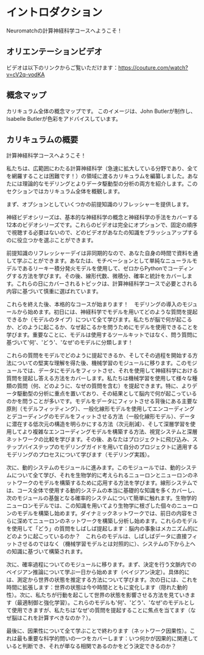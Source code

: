 # イントロダクション
Neuromatchの計算神経科学コースへようこそ！

## オリエンテーションビデオ
ビデオは以下のリンクからご覧いただけます：https://couture.com/watch?v=cV2q-vodKA
<YouTube id="cV2q-vpdKUA" />

## 概念マップ
カリキュラム全体の概念マップです。
このイメージは、John Butlerが制作し、Isabelle Butlerが色彩をアドバイスしています。

## カリキュラムの概要
計算神経科学コースへようこそ！

私たちは、広範囲にわたる計算神経科学（急速に拡大している分野であり、全てを網羅することは困難です！）の領域に渡るカリキュラムを編纂しました。あなたには理論的なモデリングとよりデータ駆動型の分析の両方を紹介します。このセクションではカリキュラム全体を概観します。

まず、オプションとしていくつかの前提知識のリフレッシャーを提供します。

神経ビデオシリーズは、基本的な神経科学の概念と神経科学の手法をカバーする12本のビデオシリーズです。これらのビデオは完全にオプションで、固定の順序で視聴する必要はないので、どのビデオがあなたの知識をブラッシュアップするのに役立つかを選ぶことができます。

前提知識のリフレッシャーデイは非同期的なので、あなた自身の時間で資料を通して学ぶことができます。あなたは、モチベーションとして単純なニューラルモデルであるリーキー積分発火モデルを使用して、ゼロからPythonでコーディングする方法を学びます。その後、線形代数、微積分、確率と統計をカバーします。これらの日にカバーされるトピックは、計算神経科学コースで必要とされる内容に基づいて慎重に選ばれています。

これらを終えた後、本格的なコースが始まります！　モデリングの導入のモジュールから始めます。初日には、神経科学でモデルを用いてどのような質問を提起できるか（モデルのタイプ）について全て学びます。私たちが脳で何が起こるか、どのように起こるか、なぜ起こるかを問うためにモデルを使用できることを学びます。重要なことに、モデルは使用するツールキットではなく、問う質問に基づいて'何'、'どう'、'なぜ'のモデルに分類します！

これらの質問をモデルでどのように提起できるか、そしてその過程を開始する方法についての堅実な理解を得た後、機械学習のモジュールに移ります。このモジュールでは、データにモデルをフィットさせ、それを使用して神経科学における質問を提起し答える方法をカバーします。私たちは機械学習を使用して様々な種類の質問（何、どのように、なぜの質問を含む）を提起できます。特に、よりデータ駆動型の分析に重点を置いており、その結果として脳内で何が起こっているのかを問うことが多いです。モデルをデータにフィットさせる背後にある主要な原則（モデルフィッティング）、一般化線形モデルを使用してエンコーディングとデコーディングのモデルをフィットさせる方法（一般化線形モデル）、データに潜在する低次元の構造を明らかにする方法（次元削減）、そして深層学習を使用してより複雑なエンコーディングモデルを構築する方法、視覚システムと深層ネットワークの比較を学びます。その後、あなたはプロジェクトに飛び込み、ステップバイステップのモデリングガイドを用いて自分のプロジェクトに適用するモデリングのプロセスについて学びます（モデリング実践）。

次に、動的システムのモジュールに進みます。このモジュールでは、動的システムについて全て学び、それを生物学的に考えられるニューロンとニューロンのネットワークのモデルを構築するために応用する方法を学びます。線形システムでは、コース全体で使用する動的システムの本当に基礎的な知識を多くカバーし、次のモジュールの基盤となる確率的システムについて簡単に触れます。生物学的ニューロンモデルでは、この知識を用いてより生物学に根ざした個々のニューロンのモデルを構築し始めます。ダイナミックネットワークでは、前日の内容をさらに深めてニューロンのネットワークを構築し分析し始めます。これらのモデルを使用して「どう」の質問をしばしば提起します：脳内の事象はメカニズム的にどのように起こっているのか？　これらのモデルは、しばしばデータに直接フィットさせるのではなく（機械学習モデルとは対照的に）、システムの下から上への知識に基づいて構築されます。

次に、確率過程についてのモジュールに移ります。まず、決定を行う文脈内でのベイジアン推論について学ぶ一日から始めます（ベイジアン決定）。具体的には、測定から世界の状態を推定する方法について学びます。次の日には、これを時間に拡張します：世界の状態は今や時間とともに変化します（隠れた動的性）。次に、私たちが行動を起こして世界の状態を影響させる方法を見ていきます（最適制御と強化学習）。これらのモデルも'何'、'どう'、'なぜ'のモデルとして使用できますが、私たちは'なぜ'の質問を提起することに焦点を当てます（なぜ脳はこれを計算すべきなのか？）。

最後に、因果性について全て学ぶことで終わります（ネットワーク因果性）。これは最も重要な科学的問いの一つをカバーします：いつ何かが因果的に関連していると判断でき、それが単なる相関であるのかをどう決定できるのか？